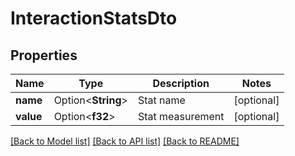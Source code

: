 # InteractionStatsDto

## Properties

Name | Type | Description | Notes
------------ | ------------- | ------------- | -------------
**name** | Option<**String**> | Stat name | [optional]
**value** | Option<**f32**> | Stat measurement | [optional]

[[Back to Model list]](../README.md#documentation-for-models) [[Back to API list]](../README.md#documentation-for-api-endpoints) [[Back to README]](../README.md)


